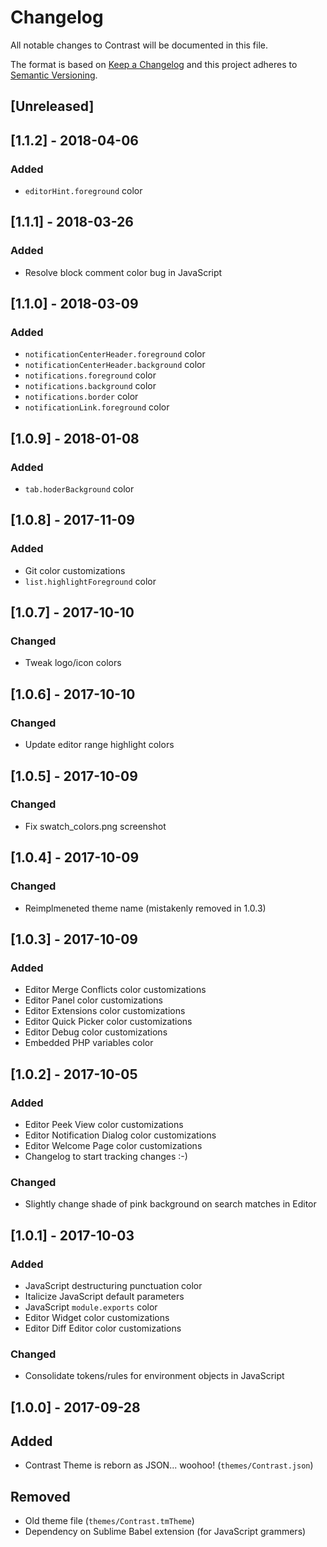 # Changelog

All notable changes to Contrast will be documented in this file.

The format is based on [Keep a Changelog](http://keepachangelog.com/en/1.0.0/) and this project adheres to [Semantic Versioning](http://semver.org/spec/v2.0.0.html).

## [Unreleased]

## [1.1.2] - 2018-04-06

### Added
- `editorHint.foreground` color

## [1.1.1] - 2018-03-26

### Added
- Resolve block comment color bug in JavaScript

## [1.1.0] - 2018-03-09

### Added
- `notificationCenterHeader.foreground` color
- `notificationCenterHeader.background` color
- `notifications.foreground` color
- `notifications.background` color
- `notifications.border` color
- `notificationLink.foreground` color

## [1.0.9] - 2018-01-08

### Added
- `tab.hoderBackground` color

## [1.0.8] - 2017-11-09

### Added
- Git color customizations
- `list.highlightForeground` color

## [1.0.7] - 2017-10-10

### Changed
- Tweak logo/icon colors

## [1.0.6] - 2017-10-10

### Changed
- Update editor range highlight colors

## [1.0.5] - 2017-10-09

### Changed
- Fix swatch_colors.png screenshot

## [1.0.4] - 2017-10-09

### Changed
- Reimplmeneted theme name (mistakenly removed in 1.0.3)

## [1.0.3] - 2017-10-09

### Added
- Editor Merge Conflicts color customizations
- Editor Panel color customizations
- Editor Extensions color customizations
- Editor Quick Picker color customizations
- Editor Debug color customizations
- Embedded PHP variables color

## [1.0.2] - 2017-10-05

### Added
- Editor Peek View color customizations
- Editor Notification Dialog color customizations
- Editor Welcome Page color customizations
- Changelog to start tracking changes :-)

### Changed
- Slightly change shade of pink background on search matches in Editor

## [1.0.1] - 2017-10-03

### Added
- JavaScript destructuring punctuation color
- Italicize JavaScript default parameters
- JavaScript `module.exports` color
- Editor Widget color customizations
- Editor Diff Editor color customizations

### Changed
- Consolidate tokens/rules for environment objects in JavaScript

## [1.0.0] - 2017-09-28

## Added
- Contrast Theme is reborn as JSON... woohoo! (`themes/Contrast.json`)

## Removed
- Old theme file (`themes/Contrast.tmTheme`)
- Dependency on Sublime Babel extension (for JavaScript grammers)

